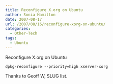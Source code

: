 ```yaml
---
title: Reconfigure X.org on Ubuntu
author: Sonia Hamilton
date: 2007-08-17
url: /2007/08/16/reconfigure-xorg-on-ubuntu/
categories:
  - Other-Tech
tags:
  - Ubuntu
---
```

Reconfigure X.org on Ubuntu

<!--more-->

`dpkg-reconfigure --priority=high xserver-xorg`

Thanks to Geoff W, SLUG list.
